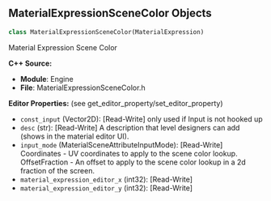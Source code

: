 ## MaterialExpressionSceneColor Objects

```python
class MaterialExpressionSceneColor(MaterialExpression)
```

Material Expression Scene Color

**C++ Source:**

- **Module**: Engine
- **File**: MaterialExpressionSceneColor.h

**Editor Properties:** (see get_editor_property/set_editor_property)

- ``const_input`` (Vector2D):  [Read-Write] only used if Input is not hooked up
- ``desc`` (str):  [Read-Write] A description that level designers can add (shows in the material editor UI).
- ``input_mode`` (MaterialSceneAttributeInputMode):  [Read-Write] Coordinates - UV coordinates to apply to the scene color lookup.
  OffsetFraction -      An offset to apply to the scene color lookup in a 2d fraction of the screen.
- ``material_expression_editor_x`` (int32):  [Read-Write]
- ``material_expression_editor_y`` (int32):  [Read-Write]

<a id="unreal.MaterialExpressionSceneDepth"></a>